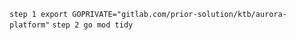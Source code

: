 ```step 1 export GOPRIVATE="gitlab.com/prior-solution/ktb/aurora-platform"```
```step 2 go mod tidy```